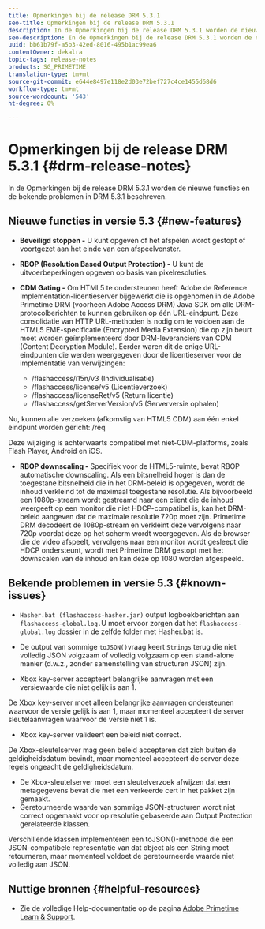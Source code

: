 ```yaml
---
title: Opmerkingen bij de release DRM 5.3.1
seo-title: Opmerkingen bij de release DRM 5.3.1
description: In de Opmerkingen bij de release DRM 5.3.1 worden de nieuwe functies en de bekende problemen in DRM 5.3.1 beschreven.
seo-description: In de Opmerkingen bij de release DRM 5.3.1 worden de nieuwe functies en de bekende problemen in DRM 5.3.1 beschreven.
uuid: bb61b79f-a5b3-42ed-8016-495b1ac99ea6
contentOwner: dekalra
topic-tags: release-notes
products: SG_PRIMETIME
translation-type: tm+mt
source-git-commit: e644e8497e118e2d03e72bef727c4ce1455d68d6
workflow-type: tm+mt
source-wordcount: '543'
ht-degree: 0%

---
```



# Opmerkingen bij de release DRM 5.3.1 {#drm-release-notes}

In de Opmerkingen bij de release DRM 5.3.1 worden de nieuwe functies en de bekende problemen in DRM 5.3.1 beschreven.

## Nieuwe functies in versie 5.3 {#new-features}

* **Beveiligd stoppen -** U kunt opgeven of het afspelen wordt gestopt of voortgezet aan het einde van een afspeelvenster.
* **RBOP (Resolution Based Output Protection) -** U kunt de uitvoerbeperkingen opgeven op basis van pixelresoluties.
* **CDM Gating -** Om HTML5 te ondersteunen heeft Adobe de Reference Implementation-licentieserver bijgewerkt die is opgenomen in de Adobe Primetime DRM (voorheen Adobe Access DRM) Java SDK om alle DRM-protocolberichten te kunnen gebruiken op één URL-eindpunt. Deze consolidatie van HTTP URL-methoden is nodig om te voldoen aan de HTML5 EME-specificatie (Encrypted Media Extension) die op zijn beurt moet worden geïmplementeerd door DRM-leveranciers van CDM (Content Decryption Module). Eerder waren dit de enige URL-eindpunten die werden weergegeven door de licentieserver voor de implementatie van verwijzingen:

   * /flashaccess/i15n/v3 (Individualisatie)
   * /flashaccess/license/v5 (Licentieverzoek)
   * /flashaccess/licenseRet/v5 (Return licentie)
   * /flashaccess/getServerVersion/v5 (Serverversie ophalen)

Nu, kunnen alle verzoeken (afkomstig van HTML5 CDM) aan één enkel eindpunt worden gericht: /req

Deze wijziging is achterwaarts compatibel met niet-CDM-platforms, zoals Flash Player, Android en iOS.

* **RBOP downscaling -** Specifiek voor de HTML5-ruimte, bevat RBOP automatische downscaling. Als een bitsnelheid hoger is dan de toegestane bitsnelheid die in het DRM-beleid is opgegeven, wordt de inhoud verkleind tot de maximaal toegestane resolutie. Als bijvoorbeeld een 1080p-stream wordt gestreamd naar een client die de inhoud weergeeft op een monitor die niet HDCP-compatibel is, kan het DRM-beleid aangeven dat de maximale resolutie 720p moet zijn. Primetime DRM decodeert de 1080p-stream en verkleint deze vervolgens naar 720p voordat deze op het scherm wordt weergegeven. Als de browser die de video afspeelt, vervolgens naar een monitor wordt gesleept die HDCP ondersteunt, wordt met Primetime DRM gestopt met het downscalen van de inhoud en kan deze op 1080 worden afgespeeld.

## Bekende problemen in versie 5.3 {#known-issues}

* `Hasher.bat (flashaccess-hasher.jar)` output logboekberichten aan  `flashaccess-global.log.`U moet ervoor zorgen dat het  `flashaccess-global.log` dossier in de zelfde folder met Hasher.bat is.

* De output van sommige `toJSON()`vraag keert `Strings` terug die niet volledig JSON volgzaam of volledig volgzaam op een stand-alone manier (d.w.z., zonder samenstelling van structuren JSON) zijn.

* Xbox key-server accepteert belangrijke aanvragen met een versiewaarde die niet gelijk is aan 1.

De Xbox key-server moet alleen belangrijke aanvragen ondersteunen waarvoor de versie gelijk is aan 1, maar momenteel accepteert de server sleutelaanvragen waarvoor de versie niet 1 is.

* Xbox key-server valideert een beleid niet correct.

De Xbox-sleutelserver mag geen beleid accepteren dat zich buiten de geldigheidsdatum bevindt, maar momenteel accepteert de server deze regels ongeacht de geldigheidsdatum.

* De Xbox-sleutelserver moet een sleutelverzoek afwijzen dat een metagegevens bevat die met een verkeerde cert in het pakket zijn gemaakt.
* Geretourneerde waarde van sommige JSON-structuren wordt niet correct opgemaakt voor op resolutie gebaseerde aan Output Protection gerelateerde klassen.

Verschillende klassen implementeren een toJSON()-methode die een JSON-compatibele representatie van dat object als een String moet retourneren, maar momenteel voldoet de geretourneerde waarde niet volledig aan JSON.

## Nuttige bronnen {#helpful-resources}

* Zie de volledige Help-documentatie op de pagina [Adobe Primetime Learn &amp; Support](https://helpx.adobe.com/support/primetime.html).
